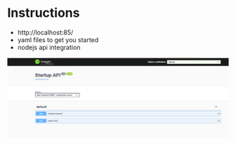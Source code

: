 # Instructions

  * http://localhost:85/
  * yaml files to get you started
  * nodejs api integration

![image info](./img/swagger.png)
